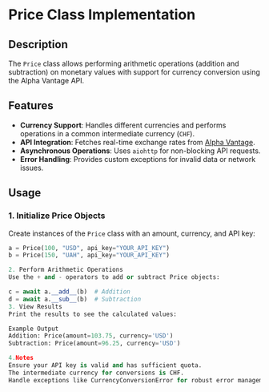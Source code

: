 # Price Class Implementation

## Description
The `Price` class allows performing arithmetic operations (addition and subtraction) on monetary values with support for currency conversion using the Alpha Vantage API.

## Features
- **Currency Support**: Handles different currencies and performs operations in a common intermediate currency (`CHF`).
- **API Integration**: Fetches real-time exchange rates from [Alpha Vantage](https://www.alphavantage.co). 
- **Asynchronous Operations**: Uses `aiohttp` for non-blocking API requests.
- **Error Handling**: Provides custom exceptions for invalid data or network issues.

## Usage

### 1. Initialize Price Objects
Create instances of the `Price` class with an amount, currency, and API key:
```python
a = Price(100, "USD", api_key="YOUR_API_KEY")
b = Price(150, "UAH", api_key="YOUR_API_KEY")

2. Perform Arithmetic Operations
Use the + and - operators to add or subtract Price objects:

c = await a.__add__(b)  # Addition
d = await a.__sub__(b)  # Subtraction
3. View Results
Print the results to see the calculated values:

Example Output
Addition: Price(amount=103.75, currency='USD')
Subtraction: Price(amount=96.25, currency='USD')

4.Notes
Ensure your API key is valid and has sufficient quota.
The intermediate currency for conversions is CHF.
Handle exceptions like CurrencyConversionError for robust error management.
